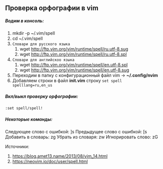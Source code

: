 ## Проверка орфографии в vim

##### Водим в консоль:
1. mkdir -p ~/.vim/spell
2. cd ~/.vim/spell
3. `Словари для русского языка`
   1.  wget http://ftp.vim.org/vim/runtime/spell/ru.utf-8.sug
   2.  wget http://ftp.vim.org/vim/runtime/spell/ru.utf-8.spl
4. `Словари для английскоо языка`
   1. wget http://ftp.vim.org/vim/runtime/spell/en.utf-8.spl
   2. wget http://ftp.vim.org/vim/runtime/spell/en.utf-8.sug
5. Переходим в папку с конфигурационный файл vim -> **~/.config/nvim**
6. Добавляем строки в файл **init.vim** строку `set spell spelllang=ru,en_us`

##### Вкл/выкл проверку орфографии:
`:set spell/spell!`

##### Некоторые команды:

Следующее слово с ошибкой: 
]s
Предыдущее слово с ошибкой:
[s
Добавить в словарь:
zg
Убрать из словаря:
zw
Игнорировать слово:
zG

Источники:
1. https://blog.amet13.name/2013/08/vim_14.html
2. https://neovim.io/doc/user/spell.html


